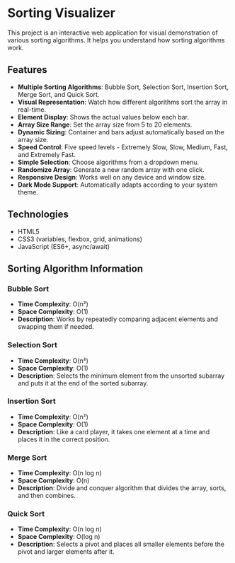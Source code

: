# Sorting Visualizer

This project is an interactive web application for visual demonstration of various sorting algorithms. It helps you understand how sorting algorithms work.

## Features

- **Multiple Sorting Algorithms**: Bubble Sort, Selection Sort, Insertion Sort, Merge Sort, and Quick Sort.
- **Visual Representation**: Watch how different algorithms sort the array in real-time.
- **Element Display**: Shows the actual values below each bar.
- **Array Size Range**: Set the array size from 5 to 20 elements.
- **Dynamic Sizing**: Container and bars adjust automatically based on the array size.
- **Speed Control**: Five speed levels - Extremely Slow, Slow, Medium, Fast, and Extremely Fast.
- **Simple Selection**: Choose algorithms from a dropdown menu.
- **Randomize Array**: Generate a new random array with one click.
- **Responsive Design**: Works well on any device and window size.
- **Dark Mode Support**: Automatically adapts according to your system theme.


## Technologies

- HTML5
- CSS3 (variables, flexbox, grid, animations)
- JavaScript (ES6+, async/await)

## Sorting Algorithm Information

### Bubble Sort
- **Time Complexity**: O(n²)
- **Space Complexity**: O(1)
- **Description**: Works by repeatedly comparing adjacent elements and swapping them if needed.

### Selection Sort
- **Time Complexity**: O(n²)
- **Space Complexity**: O(1)
- **Description**: Selects the minimum element from the unsorted subarray and puts it at the end of the sorted subarray.

### Insertion Sort
- **Time Complexity**: O(n²)
- **Space Complexity**: O(1)
- **Description**: Like a card player, it takes one element at a time and places it in the correct position.

### Merge Sort
- **Time Complexity**: O(n log n)
- **Space Complexity**: O(n)
- **Description**: Divide and conquer algorithm that divides the array, sorts, and then combines.

### Quick Sort
- **Time Complexity**: O(n log n)
- **Space Complexity**: O(log n)
- **Description**: Selects a pivot and places all smaller elements before the pivot and larger elements after it. 